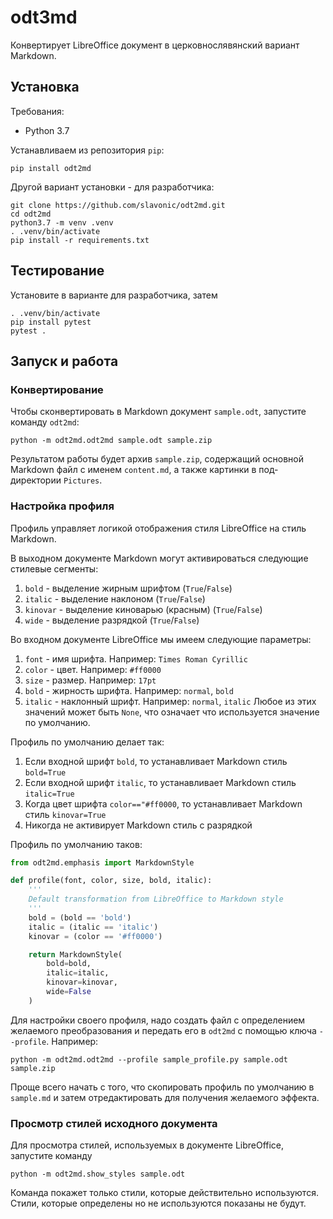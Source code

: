 # odt3md
Конвертирует LibreOffice документ в церковнослявянский вариант Markdown.

## Установка

Требования:
* Python 3.7

Устанавливаем из репозитория `pip`:

    pip install odt2md

Другой вариант установки - для разработчика:

    git clone https://github.com/slavonic/odt2md.git
    cd odt2md
    python3.7 -m venv .venv
    . .venv/bin/activate
    pip install -r requirements.txt

## Тестирование

Установите в варианте для разработчика, затем

    . .venv/bin/activate
    pip install pytest
    pytest .

## Запуск и работа

### Конвертирование

Чтобы сконвертировать в Markdown документ `sample.odt`, запустите команду `odt2md`:

    python -m odt2md.odt2md sample.odt sample.zip

Результатом работы будет архив `sample.zip`, содержащий основной Markdown файл с именем
`content.md`, а также картинки в под-директории `Pictures`.

### Настройка профиля
Профиль управляет логикой отображения стиля LibreOffice на стиль Markdown.

В выходном документе Markdown могут активироваться следующие стилевые сегменты:
1. `bold` - выделение жирным шрифтом (`True`/`False`)
2. `italic` - выделение наклоном (`True`/`False`)
3. `kinovar` - выделение киноварью (красным) (`True`/`False`)
4. `wide` - выделение разрядкой (`True`/`False`)

Во входном документе LibreOffice мы имеем следующие параметры:
1. `font` - имя шрифта. Например: `Times Roman Cyrillic`
2. `color` - цвет. Например: `#ff0000`
3. `size` - размер. Например: `17pt`
4. `bold` - жирность шрифта. Например: `normal`, `bold`
5. `italic` - наклонный шрифт. Например: `normal`, `italic`
Любое из этих значений может быть `None`, что означает что используется значение
по умолчанию.

Профиль по умолчанию делает так:
1. Если входной шрифт `bold`, то устанавливает Markdown стиль `bold=True`
2. Если входной шрифт `italic`, то устанавливает Markdown стиль `italic=True`
3. Когда цвет шрифта `color=="#ff0000`, то устанавливает Markdown стиль `kinovar=True`
4. Никогда не активирует Markdown стиль с разрядкой

Профиль по умолчанию таков:
```python
from odt2md.emphasis import MarkdownStyle

def profile(font, color, size, bold, italic):
    '''
    Default transformation from LibreOffice to Markdown style
    '''
    bold = (bold == 'bold')
    italic = (italic == 'italic')
    kinovar = (color == '#ff0000')

    return MarkdownStyle(
        bold=bold,
        italic=italic,
        kinovar=kinovar,
        wide=False
    )
```

Для настройки своего профиля, надо создать файл с определением желаемого преобразования
и передать его в `odt2md` с помощью ключа `--profile`. Например:

    python -m odt2md.odt2md --profile sample_profile.py sample.odt sample.zip

Проще всего начать с того, что скопировать профиль по умолчанию в `sample.md` и затем
отредактировать для получения желаемого эффекта.

### Просмотр стилей исходного документа

Для просмотра стилей, используемых в документе LibreOffice, запустите команду

    python -m odt2md.show_styles sample.odt

Команда покажет только стили, которые действительно используются. Стили, которые определены
но не используются показаны не будут.


